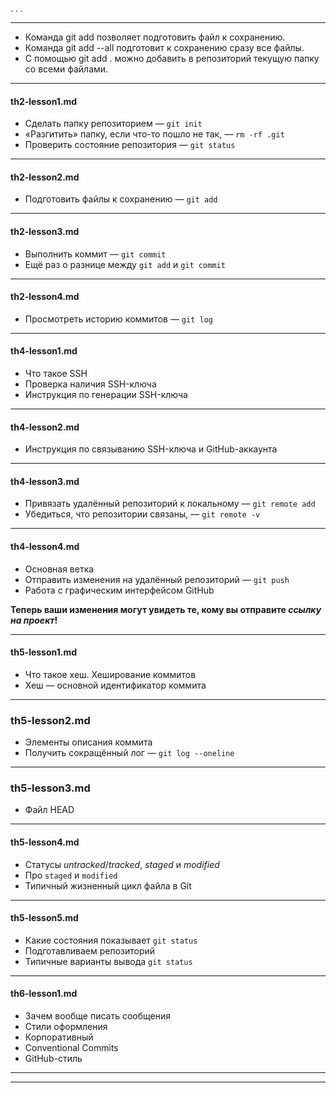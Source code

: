 . . . <br>   

---
- Команда git add позволяет подготовить файл к сохранению.  
- Команда git add --all подготовит к сохранению сразу все файлы.  
- С помощью git add . можно добавить в репозиторий текущую папку со всеми файлами.  

---
#### th2-lesson1.md  
- Сделать папку репозиторием — `git init`  
- «Разгитить» папку, если что-то пошло не так, — `rm -rf .git`  
- Проверить состояние репозитория — `git status`  
---
#### th2-lesson2.md
- Подготовить файлы к сохранению — `git add`
---
#### th2-lesson3.md  
- Выполнить коммит — `git commit`  
- Ещё раз о разнице между `git add` и `git commit`  
---
#### th2-lesson4.md  
- Просмотреть историю коммитов — `git log`  
---
#### th4-lesson1.md  
- Что такое SSH  
- Проверка наличия SSH-ключа  
- Инструкция по генерации SSH-ключа   
---
#### th4-lesson2.md  
- Инструкция по связыванию SSH-ключа и GitHub-аккаунта  
---
#### th4-lesson3.md  
- Привязать удалённый репозиторий к локальному — `git remote add`  
- Убедиться, что репозитории связаны, — `git remote -v`   
---
#### th4-lesson4.md  
- Основная ветка  
- Отправить изменения на удалённый репозиторий — `git push`  
- Работа с графическим интерфейсом GitHub  

__Теперь ваши изменения могут увидеть те, кому вы отправите *ссылку на проект*!__ 

----
#### th5-lesson1.md  
- Что такое хеш. Хеширование коммитов  
- Хеш — основной идентификатор коммита  
---
### th5-lesson2.md  
- Элементы описания коммита  
- Получить сокращённый лог — `git log --oneline`  
---
### th5-lesson3.md  
- Файл HEAD  
---
#### th5-lesson4.md  
- Статусы *untracked*/*tracked*, *staged* и *modified*  
- Про `staged` и `modified`  
- Типичный жизненный цикл файла в Git  
---
#### th5-lesson5.md  
- Какие состояния показывает `git status`  
- Подготавливаем репозиторий  
- Типичные варианты вывода `git status`   
---
#### th6-lesson1.md  
- Зачем вообще писать сообщения  
- Стили оформления  
- Корпоративный  
- Conventional Commits  
- GitHub-стиль  
---
---
